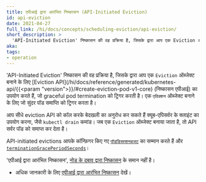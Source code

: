 ```yaml
---
title: एपीआई द्वारा आरंभित निष्कासन (API-Initiated Eviction)
id: api-eviction
date: 2021-04-27
full_link: /hi/docs/concepts/scheduling-eviction/api-eviction/
short_description: >
  'API-Initiated Eviction' निष्कासन की वह प्रक्रिया है, जिसके द्वारा आप एक Eviction ऑब्जेक्ट बनाने के लिए Eviction API का उपयोग करते हैं, जो graceful pod termination को ट्रिगर करती है।
aka:
tags:
- operation
---
```

'API-Initiated Eviction' निष्कासन की वह प्रक्रिया है, जिसके द्वारा आप एक `Eviction` ऑब्जेक्ट बनाने के लिए [Eviction API](/hi/docs/reference/generated/kubernetes-api/{{<param "version">}}/#create-eviction-pod-v1-core) (निष्कासन एपीआई) का उपयोग करते हैं, जो graceful pod termination को ट्रिगर करती है।
एक `एविक्शन` ऑब्जेक्ट बनाने के लिए जो सुंदर पॉड समाप्ति को ट्रिगर करता है।

<!--more-->
आप सीधे eviction API को कॉल करके बेदखली का अनुरोध कर सकते हैं
क्यूब-एपिसर्वर के क्लाइंट का उपयोग करना, जैसे `kubectl drain` कमांड।
जब एक `Eviction` ऑब्जेक्ट बनाया जाता है, तो API सर्वर पॉड को समाप्त कर देता है।


API-initiated evictions आपके कॉन्फ़िगर किए गए [`पॉडडिस्रप्शनबजट`](/docs/tasks/run-application/configure-pdb/) का सम्मान करते हैं
और [`terminationGracePeriodSeconds`](/docs/concepts/workloads/pods/pod-lifecycle#pod-टर्मिनेशन)।

'एपीआई द्वारा आरंभित निष्कासन', [नोड के दबाव द्वारा निष्कासन](/hi/docs/concepts/scheduling-eviction/node-pressure-eviction/) के समान नहीं है।

* अधिक जानकारी के लिए [एपीआई द्वारा आरंभित निष्कासन](/hi/docs/concepts/scheduling-eviction/api-eviction/) देखें।
